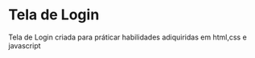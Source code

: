 # Tela de  Login
Tela de Login criada para práticar habilidades adiquiridas em html,css e javascript
